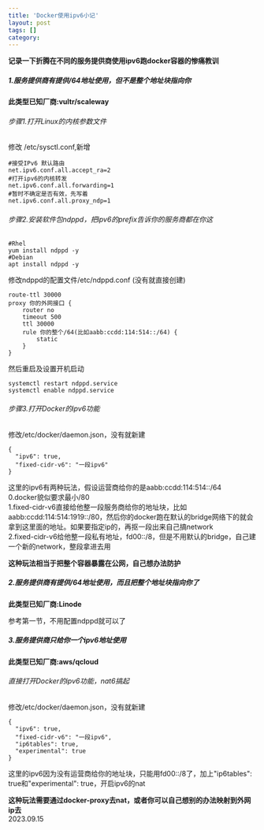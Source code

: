 ```yaml
---
title: 'Docker使用ipv6小记'
layout: post
tags: []
category:
---
```


**记录一下折腾在不同的服务提供商使用ipv6跑docker容器的惨痛教训**

##### 1.服务提供商有提供/64地址使用，但不是整个地址块指向你

**此类型已知厂商:vultr/scaleway**

###### 步骤1.打开Linux的内核参数文件

修改 /etc/sysctl.conf,新增

```
#接受IPv6 默认路由
net.ipv6.conf.all.accept_ra=2
#打开ipv6的内核转发
net.ipv6.conf.all.forwarding=1
#暂时不确定是否有效，先写着
net.ipv6.conf.all.proxy_ndp=1
```

###### 步骤2.安装软件包ndppd，把ipv6的prefix告诉你的服务商都在你这

```
#Rhel
yum install ndppd -y
#Debian
apt install ndppd -y
```

修改ndppd的配置文件/etc/ndppd.conf (没有就直接创建)

```
route-ttl 30000
proxy 你的外网接口 {
    router no
    timeout 500
    ttl 30000
    rule 你的整个/64(比如aabb:ccdd:114:514::/64) {
        static
    }
}
```

然后重启及设置开机启动

```
systemctl restart ndppd.service
systemctl enable ndppd.service
```

###### 步骤3.打开Docker的ipv6功能

修改/etc/docker/daemon.json，没有就新建

```
{
  "ipv6": true,
  "fixed-cidr-v6": "一段ipv6"
}
```

这里的ipv6有两种玩法，假设运营商给你的是aabb:ccdd:114:514::/64  
0.docker貌似要求最小/80  
1.fixed-cidr-v6直接给他整一段服务商给你的地址块，比如aabb:ccdd:114:514:1919::/80，然后你的docker跑在默认的bridge网络下的就会拿到这里面的地址。如果要指定ip的，再抠一段出来自己搞network  
2.fixed-cidr-v6给他整一段私有地址，fd00::/8，但是不用默认的bridge，自己建一个新的network，整段拿进去用  

**这种玩法相当于把整个容器暴露在公网，自己想办法防护**

##### 2.服务提供商有提供/64地址使用，而且把整个地址块指向你了

**此类型已知厂商:Linode**

参考第一节，不用配置ndppd就可以了


##### 3.服务提供商只给你一个ipv6地址使用

**此类型已知厂商:aws/qcloud**

###### 直接打开Docker的ipv6功能，nat6搞起

修改/etc/docker/daemon.json，没有就新建

```
{
  "ipv6": true,
  "fixed-cidr-v6": "一段ipv6",
  "ip6tables": true,
  "experimental": true
}
```

这里的ipv6因为没有运营商给你的地址块，只能用fd00::/8了，加上"ip6tables": true和"experimental": true，开启ipv6的nat

**这种玩法需要通过docker-proxy去nat，或者你可以自己想别的办法映射到外网ip去**  
2023.09.15
